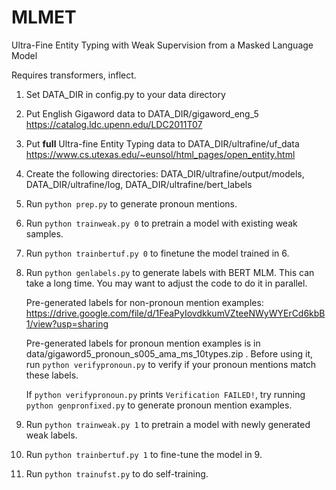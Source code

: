 # MLMET
Ultra-Fine Entity Typing with Weak Supervision from a Masked Language Model

Requires transformers, inflect.

1. Set DATA_DIR in config.py to your data directory

2. Put English Gigaword data to DATA_DIR/gigaword_eng_5
https://catalog.ldc.upenn.edu/LDC2011T07
   
3. Put **full** Ultra-fine Entity Typing data to DATA_DIR/ultrafine/uf_data
https://www.cs.utexas.edu/~eunsol/html_pages/open_entity.html

4. Create the following directories:
DATA_DIR/ultrafine/output/models, DATA_DIR/ultrafine/log, DATA_DIR/ultrafine/bert_labels

5. Run 
   ```python prep.py``` 
   to generate pronoun mentions.
   
6. Run
```python trainweak.py 0```
   to pretrain a model with existing weak samples.
   
7. Run
```python trainbertuf.py 0```
   to finetune the model trained in 6.
   
8. Run
```python genlabels.py```
   to generate labels with BERT MLM. This can take a long time. You may want to adjust the code to do it in parallel. 
   
   Pre-generated labels for non-pronoun mention examples:
https://drive.google.com/file/d/1FeaPyIovdkkumVZteeNWyWYErCd6kbB1/view?usp=sharing
   
   Pre-generated labels for pronoun mention examples is in data/gigaword5_pronoun_s005_ama_ms_10types.zip . Before using it, run ```python verifypronoun.py``` to verify if your pronoun mentions match these labels.

   If ```python verifypronoun.py``` prints ```Verification FAILED!```, try running ```python genpronfixed.py``` to generate pronoun mention examples.

9. Run
```python trainweak.py 1```
   to pretrain a model with newly generated weak labels.
   
10. Run 
    ```python trainbertuf.py 1```
    to fine-tune the model in 9.

11. Run
```python trainufst.py```
    to do self-training.
    
